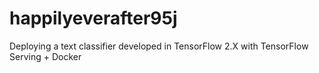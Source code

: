 # happilyeverafter95j
Deploying a text classifier developed in TensorFlow 2.X with TensorFlow Serving + Docker
